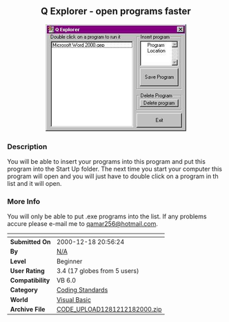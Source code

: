 ﻿<div align="center">

## Q Explorer \- open programs faster

<img src="PIC200012181557584209.jpg">
</div>

### Description

You will be able to insert your programs into this program and put this program into the Start Up folder. The next time you start your computer this program will open and you will just have to double click on a program in th list and it will open.
 
### More Info
 
You will only be able to put .exe programs into the list. If any problems accure please e-mail me to qamar256@hotmail.com.


<span>             |<span>
---                |---
**Submitted On**   |2000-12-18 20:56:24
**By**             |[N/A](https://github.com/Planet-Source-Code/PSCIndex/blob/master/ByAuthor/empty.md)
**Level**          |Beginner
**User Rating**    |3.4 (17 globes from 5 users)
**Compatibility**  |VB 6\.0
**Category**       |[Coding Standards](https://github.com/Planet-Source-Code/PSCIndex/blob/master/ByCategory/coding-standards__1-43.md)
**World**          |[Visual Basic](https://github.com/Planet-Source-Code/PSCIndex/blob/master/ByWorld/visual-basic.md)
**Archive File**   |[CODE\_UPLOAD1281212182000\.zip](https://github.com/Planet-Source-Code/q-explorer-open-programs-faster__1-13685/archive/master.zip)








